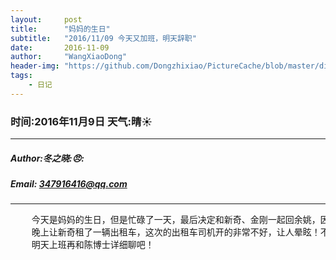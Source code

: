 ```yaml
---
layout:     post
title:      "妈妈的生日"
subtitle:   "2016/11/09 今天又加班，明天辞职"
date:       2016-11-09
author:     "WangXiaoDong"
header-img: "https://github.com/Dongzhixiao/PictureCache/blob/master/diaryPic/20161109.jpg?raw=true"
tags:
    - 日记
---
```


### 时间:2016年11月9日 天气:晴:sunny:
-----
#####   Author:冬之晓::angry::
#####   Email: 347916416@qq.com
----------

<pre>
    今天是妈妈的生日，但是忙碌了一天，最后决定和新奇、金刚一起回余姚，因为这边实在是太冷了，冻得快受不了了！
    晚上让新奇租了一辆出租车，这次的出租车司机开的非常不好，让人晕眩！不过最后总是安全回宿舍了！但是已经晚上很晚了。
    明天上班再和陈博士详细聊吧！
</pre>